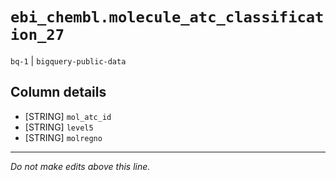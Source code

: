 # `ebi_chembl.molecule_atc_classification_27`
`bq-1` | `bigquery-public-data`

## Column details
* [STRING]    `mol_atc_id`
* [STRING]    `level5`
* [STRING]    `molregno`

-------------------------------------------------------------------------------
*Do not make edits above this line.*
